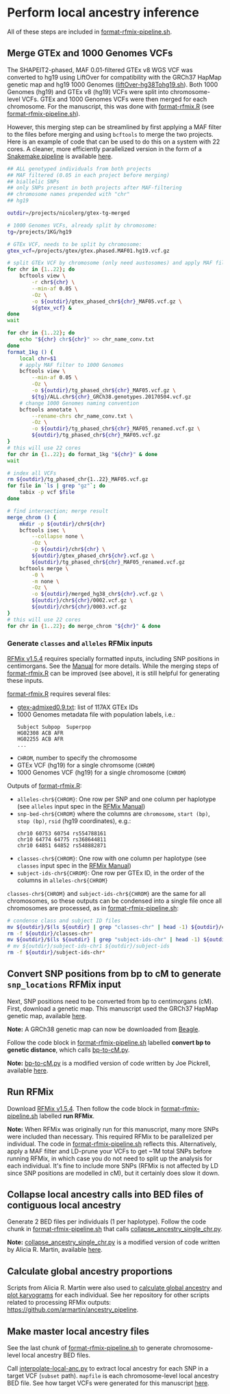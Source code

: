 # Perform local ancestry inference  

All of these steps are included in [format-rfmix-pipeline.sh](format-rfmix-pipeline.sh).  

## Merge GTEx and 1000 Genomes VCFs

The SHAPEIT2-phased, MAF 0.01-filtered GTEx v8 WGS VCF was converted to hg19 using LiftOver for compatibility with the GRCh37 HapMap genetic map and hg19 1000 Genomes ([liftOver-hg38Tohg19.sh](liftOver-hg38Tohg19.sh)). Both 1000 Genomes (hg19) and GTEx v8 (hg19) VCFs were split into chromosome-level VCFs. GTEx and 1000 Genomes VCFs were then merged for each chromosome. For the manuscript, this was done with [format-rfmix.R](format-rfmix.R) (see [format-rfmix-pipeline.sh](format-rfmix-pipeline.sh)). 

However, this merging step can be streamlined by first applying a MAF filter to the files before merging and using `bcftools` to merge the two projects. Here is an example of code that can be used to do this on a system with 22 cores. A cleaner, more efficiently parallelized version in the form of a [Snakemake pipeline](https://snakemake.readthedocs.io/en/stable/) is available [here](../admixture/Snakefile). 
```bash
## ALL genotyped individuals from both projects
## MAF filtered (0.05 in each project before merging)
## biallelic SNPs
## only SNPs present in both projects after MAF-filtering
## chromosome names prepended with "chr"
## hg19

outdir=/projects/nicolerg/gtex-tg-merged

# 1000 Genomes VCFs, already split by chromosome:
tg=/projects/1KG/hg19

# GTEx VCF, needs to be split by chromosome:
gtex_vcf=/projects/gtex/gtex.phased.MAF01.hg19.vcf.gz

# split GTEx VCF by chromosome (only need austosomes) and apply MAF filter
for chr in {1..22}; do
    bcftools view \
    	-r chr${chr} \
    	--min-af 0.05 \
    	-Oz \
    	-o ${outdir}/gtex_phased_chr${chr}_MAF05.vcf.gz \
    	${gtex_vcf} &
done
wait

for chr in {1..22}; do
    echo "${chr} chr${chr}" >> chr_name_conv.txt
done
format_1kg () {
	local chr=$1
	# apply MAF filter to 1000 Genomes
    bcftools view \
    	--min-af 0.05 \
    	-Oz \
    	-o ${outdir}/tg_phased_chr${chr}_MAF05.vcf.gz \
    	${tg}/ALL.chr${chr}_GRCh38.genotypes.20170504.vcf.gz 
    # change 1000 Genomes naming convention
    bcftools annotate \
    	--rename-chrs chr_name_conv.txt \
    	-Oz \
    	-o ${outdir}/tg_phased_chr${chr}_MAF05_renamed.vcf.gz \
    	${outdir}/tg_phased_chr${chr}_MAF05.vcf.gz 
}
# this will use 22 cores 
for chr in {1..22}; do format_1kg "${chr}" & done
wait

# index all VCFs
rm ${outdir}/tg_phased_chr{1..22}_MAF05.vcf.gz
for file in `ls | grep "gz"`; do
    tabix -p vcf $file 
done

# find intersection; merge result
merge_chrom () {
	mkdir -p ${outdir}/chr${chr}
    bcftools isec \
    	--collapse none \
    	-Oz \
    	-p ${outdir}/chr${chr} \
    	${outdir}/gtex_phased_chr${chr}.vcf.gz \
    	${outdir}/tg_phased_chr${chr}_MAF05_renamed.vcf.gz 
    bcftools merge \
    	-0 \
    	-m none \
    	-Oz \
    	-o ${outdir}/merged_hg38_chr${chr}.vcf.gz \
    	${outdir}/chr${chr}/0002.vcf.gz \
    	${outdir}/chr${chr}/0003.vcf.gz 
}
# this will use 22 cores 
for chr in {1..22}; do merge_chrom "${chr}" & done
```

### Generate `classes` and `alleles` RFMix inputs

[RFMix v1.5.4](https://sites.google.com/site/rfmixlocalancestryinference/) requires specially formatted inputs, including SNP positions in centimorgans. See the [Manual](https://www.dropbox.com/s/cmq4saduh9gozi9/RFMix_v1.5.4.zip?file_subpath=%2FRFMix_v1.5.4%2FManual.pdf) for more details. While the merging steps of [format-rfmix.R](format-rfmix.R) can be improved (see above), it is still helpful for generating these inputs.   

[format-rfmix.R](format-rfmix.R) requires several files:  
  - [gtex-admixed0.9.txt](../metadata/gtex-admixed0.9.txt): list of 117AX GTEx IDs
  - 1000 Genomes metadata file with population labels, i.e.:
    ```
    Subject Subpop  Superpop
    HG02308 ACB AFR
    HG02255 ACB AFR
    ...
    ```
  - `CHROM`, number to specify the chromosome 
  - GTEx VCF (hg19) for a single chromsome (`CHROM`)
  - 1000 Genomes VCF (hg19) for a single chromosome (`CHROM`)

Outputs of [format-rfmix.R](format-rfmix.R):
  - `alleles-chr${CHROM}`: One row per SNP and one column per haplotype (see `alleles` input spec in the [RFMix Manual](https://www.dropbox.com/s/cmq4saduh9gozi9/RFMix_v1.5.4.zip?file_subpath=%2FRFMix_v1.5.4%2FManual.pdf))
  - `snp-bed-chr${CHROM}` where the columns are `chromosome`, `start (bp)`, `stop (bp)`, `rsid` (hg19 coordinates), e.g.:
    ```
    chr10 60753 60754 rs554788161
    chr10 64774 64775 rs368644811
    chr10 64851 64852 rs548882871
    ```
  - `classes-chr${CHROM}`: One row with one column per haplotype (see `classes` input spec in the [RFMix Manual](https://www.dropbox.com/s/cmq4saduh9gozi9/RFMix_v1.5.4.zip?file_subpath=%2FRFMix_v1.5.4%2FManual.pdf))
  - `subject-ids-chr${CHROM}`: One row per GTEx ID, in the order of the columns in `alleles-chr${CHROM}`

`classes-chr${CHROM}` and `subject-ids-chr${CHROM}` are the same for all chromosomes, so these outputs can be condensed into a single file once all chromosomes are processed, as in [format-rfmix-pipeline.sh](format-rfmix-pipeline.sh):
```bash
# condense class and subject ID files
mv ${outdir}/$(ls ${outdir} | grep "classes-chr" | head -1) ${outdir}/classes
rm -f ${outdir}/classes-chr*
mv ${outdir}/$(ls ${outdir} | grep "subject-ids-chr" | head -1) ${outdir}/subject-ids
# mv ${outdir}/subject-ids-chr1 ${outdir}/subject-ids
rm -f ${outdir}/subject-ids-chr*
```

## Convert SNP positions from bp to cM to generate `snp_locations` RFMix input 

Next, SNP positions need to be converted from bp to centimorgans (cM). First, download a genetic map. This manuscript used the GRCh37 HapMap genetic map, available [here](ftp://ftp.ncbi.nlm.nih.gov/hapmap/recombination/2011-01_phaseII_B37/).  

**Note:** A GRCh38 genetic map can now be downloaded from [Beagle](http://bochet.gcc.biostat.washington.edu/beagle/genetic_maps/).  

Follow the code block in [format-rfmix-pipeline.sh](format-rfmix-pipeline.sh) labelled **convert bp to genetic distance**, which calls [bp-to-cM.py](bp-to-cM.py).  

**Note:** [bp-to-cM.py](bp-to-cM.py) is a modified version of code written by Joe Pickrell, available [here](https://github.com/joepickrell/1000-genomes-genetic-maps/blob/master/scripts/interpolate_maps.py).

## Run RFMix

Download [RFMix v1.5.4](https://www.dropbox.com/s/cmq4saduh9gozi9/RFMix_v1.5.4.zip). Then follow the code block in [format-rfmix-pipeline.sh](format-rfmix-pipeline.sh) labelled **run RFMix**. 

**Note:** When RFMix was originally run for this manuscript, many more SNPs were included than necessary. This required RFMix to be parallelized per individual. The code in [format-rfmix-pipeline.sh](format-rfmix-pipeline.sh) reflects this. Alternatively, apply a MAF filter and LD-prune your VCFs to get \~1M total SNPs before running RFMix, in which case you do not need to split up the analysis for each individual. It's fine to include more SNPs (RFMix is not affected by LD since SNP positions are modelled in cM), but it certainly does slow it down.   

## Collapse local ancestry calls into BED files of contiguous local ancestry 

Generate 2 BED files per individuals (1 per haplotype). Follow the code chunk in [format-rfmix-pipeline.sh](format-rfmix-pipeline.sh) that calls [collapse_ancestry_single_chr.py](collapse_ancestry_single_chr.py).  

**Note:** [collapse_ancestry_single_chr.py](collapse_ancestry_single_chr.py) is a modified version of code written by Alicia R. Martin, available [here](https://github.com/armartin/ancestry_pipeline/blob/master/collapse_ancestry.py).

## Calculate global ancestry proportions  

Scripts from Alicia R. Martin were also used to [calculate global ancestry](https://github.com/armartin/ancestry_pipeline/blob/master/lai_global.py) and [plot karyograms](https://github.com/armartin/ancestry_pipeline/blob/master/plot_karyogram.py) for each individual. See her repository for other scripts related to processing RFMix outputs: https://github.com/armartin/ancestry_pipeline.  

## Make master local ancestry files

See the last chunk of [format-rfmix-pipeline.sh](format-rfmix-pipeline.sh) to generate chromosome-level local ancestry BED files.   

Call [interpolate-local-anc.py](interpolate-local-anc.py) to extract local ancestry for each SNP in a target VCF (`subset` path). `mapfile` is each chromosome-level local ancestry BED file. See how target VCFs were generated for this manuscript [here](#merge-gtex-and-1000-genomes-vcfs). 
